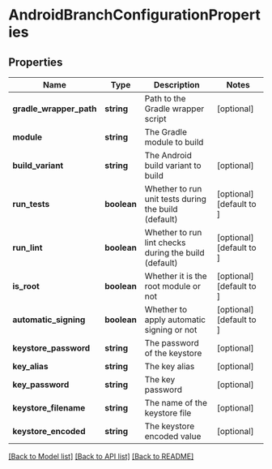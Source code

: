 # AndroidBranchConfigurationProperties

## Properties
Name | Type | Description | Notes
------------ | ------------- | ------------- | -------------
**gradle_wrapper_path** | **string** | Path to the Gradle wrapper script | [optional] 
**module** | **string** | The Gradle module to build | 
**build_variant** | **string** | The Android build variant to build | [optional] 
**run_tests** | **boolean** | Whether to run unit tests during the build (default) | [optional] [default to ]
**run_lint** | **boolean** | Whether to run lint checks during the build (default) | [optional] [default to ]
**is_root** | **boolean** | Whether it is the root module or not | [optional] [default to ]
**automatic_signing** | **boolean** | Whether to apply automatic signing or not | [optional] [default to ]
**keystore_password** | **string** | The password of the keystore | [optional] 
**key_alias** | **string** | The key alias | [optional] 
**key_password** | **string** | The key password | [optional] 
**keystore_filename** | **string** | The name of the keystore file | [optional] 
**keystore_encoded** | **string** | The keystore encoded value | [optional] 

[[Back to Model list]](../README.md#documentation-for-models) [[Back to API list]](../README.md#documentation-for-api-endpoints) [[Back to README]](../README.md)

